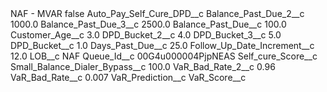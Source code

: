 <?xml version="1.0" encoding="UTF-8"?>
<CustomMetadata xmlns="http://soap.sforce.com/2006/04/metadata" xmlns:xsi="http://www.w3.org/2001/XMLSchema-instance" xmlns:xsd="http://www.w3.org/2001/XMLSchema">
    <label>NAF - MVAR</label>
    <protected>false</protected>
    <values>
        <field>Auto_Pay_Self_Cure_DPD__c</field>
        <value xsi:nil="true"/>
    </values>
    <values>
        <field>Balance_Past_Due_2__c</field>
        <value xsi:type="xsd:double">1000.0</value>
    </values>
    <values>
        <field>Balance_Past_Due_3__c</field>
        <value xsi:type="xsd:double">2500.0</value>
    </values>
    <values>
        <field>Balance_Past_Due__c</field>
        <value xsi:type="xsd:double">100.0</value>
    </values>
    <values>
        <field>Customer_Age__c</field>
        <value xsi:type="xsd:double">3.0</value>
    </values>
    <values>
        <field>DPD_Bucket_2__c</field>
        <value xsi:type="xsd:double">4.0</value>
    </values>
    <values>
        <field>DPD_Bucket_3__c</field>
        <value xsi:type="xsd:double">5.0</value>
    </values>
    <values>
        <field>DPD_Bucket__c</field>
        <value xsi:type="xsd:double">1.0</value>
    </values>
    <values>
        <field>Days_Past_Due__c</field>
        <value xsi:type="xsd:double">25.0</value>
    </values>
    <values>
        <field>Follow_Up_Date_Increment__c</field>
        <value xsi:type="xsd:double">12.0</value>
    </values>
    <values>
        <field>LOB__c</field>
        <value xsi:type="xsd:string">NAF</value>
    </values>
    <values>
        <field>Queue_Id__c</field>
        <value xsi:type="xsd:string">00G4u000004PjpNEAS</value>
    </values>
    <values>
        <field>Self_cure_Score__c</field>
        <value xsi:nil="true"/>
    </values>
    <values>
        <field>Small_Balance_Dialer_Bypass__c</field>
        <value xsi:type="xsd:double">100.0</value>
    </values>
    <values>
        <field>VaR_Bad_Rate_2__c</field>
        <value xsi:type="xsd:double">0.96</value>
    </values>
    <values>
        <field>VaR_Bad_Rate__c</field>
        <value xsi:type="xsd:double">0.007</value>
    </values>
    <values>
        <field>VaR_Prediction__c</field>
        <value xsi:nil="true"/>
    </values>
    <values>
        <field>VaR_Score__c</field>
        <value xsi:nil="true"/>
    </values>
</CustomMetadata>
